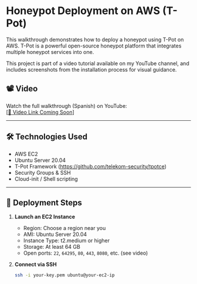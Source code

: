 # Honeypot Deployment on AWS (T-Pot)

This walkthrough demonstrates how to deploy a honeypot using T-Pot on AWS. T-Pot is a powerful open-source honeypot platform that integrates multiple honeypot services into one.

This project is part of a video tutorial available on my YouTube channel, and includes screenshots from the installation process for visual guidance.

## 📽️ Video

Watch the full walkthrough (Spanish) on YouTube:  
[[🔗 Video Link Coming Soon](https://www.youtube.com/watch?v=IXTxLEMi5EI)]

---

## 🛠️ Technologies Used

- AWS EC2
- Ubuntu Server 20.04
- T-Pot Framework (https://github.com/telekom-security/tpotce)
- Security Groups & SSH
- Cloud-init / Shell scripting

---

## 🚀 Deployment Steps

1. **Launch an EC2 Instance**
   - Region: Choose a region near you
   - AMI: Ubuntu Server 20.04
   - Instance Type: t2.medium or higher
   - Storage: At least 64 GB
   - Open ports: `22`, `64295`, `80`, `443`, `8080`, etc. (see video)

2. **Connect via SSH**
   ```bash
   ssh -i your-key.pem ubuntu@your-ec2-ip
